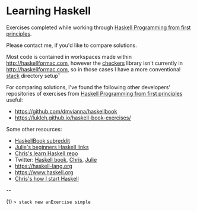 # Learning Haskell
Exercises completed while working through [Haskell Programming from first principles](http://haskellbook.com). 

Please contact me, if you'd like to compare solutions.

Most code is contained in workspaces made within http://haskellformac.com, however the [checkers](https://github.com/conal/checkers) library isn't currently in http://haskellformac.com, so in those cases I have a more conventional [stack](https://docs.haskellstack.org/en/stable/README/) directory setup¹

For comparing solutions, I've found the following other developers' repositories of exercises from [Haskell Programming from first principles](http://haskellbook.com) useful:
* https://github.com/dmvianna/haskellbook
* https://lukleh.github.io/haskell-book-exercises/

Some other resources:
* [HaskellBook subreddit](https://www.reddit.com/r/HaskellBook/)
* [Julie's beginners Haskell links](http://argumatronic.com/noobs.html)
* [Chris's learn Haskell repo](https://github.com/bitemyapp/learnhaskell)
* Twitter: [Haskell book](https://twitter.com/haskellbook), [Chris](https://twitter.com/bitemyapp), [Julie](https://twitter.com/argumatronic)
* https://haskell-lang.org
* https://www.haskell.org
* [Chris's how I start Haskell](http://howistart.org/posts/haskell/1)

--

(1) `> stack new anExercise simple`
